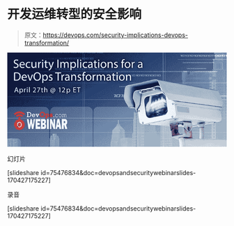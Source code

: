 # 开发运维转型的安全影响

> 原文：<https://devops.com/security-implications-devops-transformation/>

![](img/adabc56a1d2aa2c81d7b6f9514db0143.png)

幻灯片

[slideshare id=75476834&doc=devopsandsecuritywebinarslides-170427175227]

录音

[slideshare id=75476834&doc=devopsandsecuritywebinarslides-170427175227]